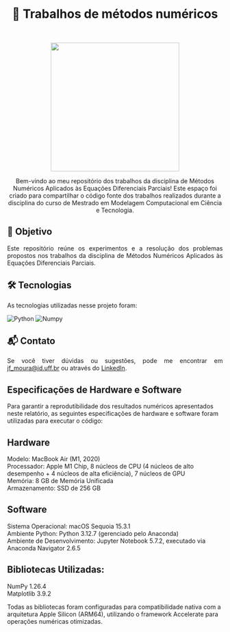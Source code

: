   <h1 align="center">🔢 Trabalhos de métodos numéricos</h1>
<br>

<p align="center">
    <img width="300" src="https://andeantrees.org/wp-content/uploads/2018/07/saddle_point-svg.png?w=581&h=454">
</p>

<p align="center">
    Bem-vindo ao meu repositório dos trabalhos da disciplina de Métodos Numéricos Aplicados às Equações Diferenciais Parciais! Este espaço foi criado para compartilhar o código fonte dos trabalhos realizados durante a disciplina do curso de Mestrado em Modelagem Computacional em Ciência e Tecnologia.
</p>


## 🎯 Objetivo

<p align="justify">
  Este repositório reúne os experimentos e a resolução dos problemas propostos nos trabalhos da disciplina de Métodos Numéricos Aplicados às Equações Diferenciais Parciais.
</p>

## 🛠 Tecnologias

<p align="justify">
  As tecnologias utilizadas nesse projeto foram:
</p>

![Python](https://img.shields.io/badge/Python-333333?style=flat&logo=python&logoColor=green)
![Numpy](https://img.shields.io/badge/Numpy-333333?style=flat&logo=numpy&logoColor=lightblue)

## 📬 Contato

<p align="justify">
  Se você tiver dúvidas ou sugestões, pode me encontrar em <a href="mailto:jf_moura@id.uff.br">jf_moura@id.uff.br</a> ou através do <a href="https://www.linkedin.com/in/joaocortezi/">LinkedIn</a>.
</p>

## Especificações de Hardware e Software
Para garantir a reprodutibilidade dos resultados numéricos apresentados neste relatório, as seguintes especificações de hardware e software foram utilizadas para executar o código:

## Hardware
Modelo: MacBook Air (M1, 2020)\
Processador: Apple M1 Chip, 8 núcleos de CPU (4 núcleos de alto desempenho + 4 núcleos de alta eficiência), 7 núcleos de GPU\
Memória: 8 GB de Memória Unificada\
Armazenamento: SSD de 256 GB

## Software
Sistema Operacional: macOS Sequoia 15.3.1\
Ambiente Python: Python 3.12.7 (gerenciado pelo Anaconda)\
Ambiente de Desenvolvimento: Jupyter Notebook 5.7.2, executado via Anaconda Navigator 2.6.5

## Bibliotecas Utilizadas:
NumPy 1.26.4\
Matplotlib 3.9.2

Todas as bibliotecas foram configuradas para compatibilidade nativa com a arquitetura Apple Silicon (ARM64), utilizando o framework Accelerate para operações numéricas otimizadas.
